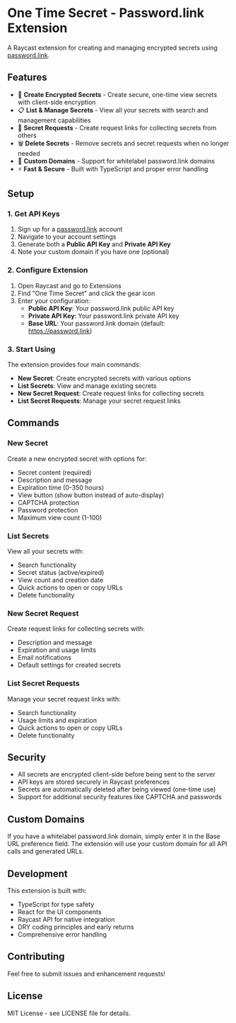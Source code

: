 # One Time Secret - Password.link Extension

A Raycast extension for creating and managing encrypted secrets using [password.link](https://password.link).

## Features

- 🔐 **Create Encrypted Secrets** - Create secure, one-time view secrets with client-side encryption
- 📋 **List & Manage Secrets** - View all your secrets with search and management capabilities
- 🔗 **Secret Requests** - Create request links for collecting secrets from others
- 🗑️ **Delete Secrets** - Remove secrets and secret requests when no longer needed
- 🔧 **Custom Domains** - Support for whitelabel password.link domains
- ⚡ **Fast & Secure** - Built with TypeScript and proper error handling

## Setup

### 1. Get API Keys

1. Sign up for a [password.link](https://password.link) account
2. Navigate to your account settings
3. Generate both a **Public API Key** and **Private API Key**
4. Note your custom domain if you have one (optional)

### 2. Configure Extension

1. Open Raycast and go to Extensions
2. Find "One Time Secret" and click the gear icon
3. Enter your configuration:
   - **Public API Key**: Your password.link public API key
   - **Private API Key**: Your password.link private API key
   - **Base URL**: Your password.link domain (default: https://password.link)

### 3. Start Using

The extension provides four main commands:

- **New Secret**: Create encrypted secrets with various options
- **List Secrets**: View and manage existing secrets
- **New Secret Request**: Create request links for collecting secrets
- **List Secret Requests**: Manage your secret request links

## Commands

### New Secret

Create a new encrypted secret with options for:

- Secret content (required)
- Description and message
- Expiration time (0-350 hours)
- View button (show button instead of auto-display)
- CAPTCHA protection
- Password protection
- Maximum view count (1-100)

### List Secrets

View all your secrets with:

- Search functionality
- Secret status (active/expired)
- View count and creation date
- Quick actions to open or copy URLs
- Delete functionality

### New Secret Request

Create request links for collecting secrets with:

- Description and message
- Expiration and usage limits
- Email notifications
- Default settings for created secrets

### List Secret Requests

Manage your secret request links with:

- Search functionality
- Usage limits and expiration
- Quick actions to open or copy URLs
- Delete functionality

## Security

- All secrets are encrypted client-side before being sent to the server
- API keys are stored securely in Raycast preferences
- Secrets are automatically deleted after being viewed (one-time use)
- Support for additional security features like CAPTCHA and passwords

## Custom Domains

If you have a whitelabel password.link domain, simply enter it in the Base URL preference field. The extension will use your custom domain for all API calls and generated URLs.

## Development

This extension is built with:

- TypeScript for type safety
- React for the UI components
- Raycast API for native integration
- DRY coding principles and early returns
- Comprehensive error handling

## Contributing

Feel free to submit issues and enhancement requests!

## License

MIT License - see LICENSE file for details.
